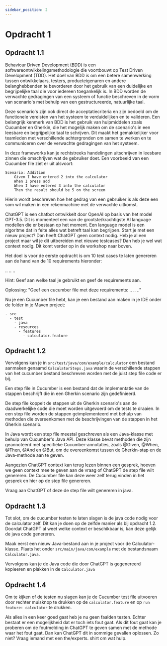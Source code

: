 ```yaml
---
sidebar_position: 2
---
```


# Opdracht 1
##  Opdracht 1.1
Behaviour Driven Development (BDD) is een softwareontwikkelingsmethodologie die voortbouwt op Test Driven Development (TDD). 
Het doel van BDD is om een betere samenwerking tussen ontwikkelaars, testers, producteigenaren en andere belanghebbenden te bevorderen door het gebruik van een duidelijke en begrijpelijke taal die voor iedereen toegankelijk is.
In BDD worden de verwachte gedragingen van een systeem of functie beschreven in de vorm van scenario's met behulp van een gestructureerde, natuurlijke taal. 

Deze scenario's zijn ook direct de acceptatiecriteria en zijn bedoeld om de functionele vereisten van het systeem te verduidelijken en te valideren.
Een belangrijk kenmerk van BDD is het gebruik van hulpmiddelen zoals Cucumber en Gherkin, die het mogelijk maken om de scenario's in een leesbare en begrijpelijke taal te schrijven. 
Dit maakt het gemakkelijker voor teamleden met verschillende achtergronden om samen te werken en te communiceren over de verwachte gedragingen van het systeem.

In deze frameworks kan je rechtstreeks handelingen uitschrijven in leesbare zinnen die omschrijven wat de gebruiker doet.
Een voorbeeld van een Cucumber file ziet er uit alsvoort:
```
Scenario: Addition
    Given I have entered 2 into the calculator
    When I press add
    When I have entered 3 into the calculator
    Then the result should be 5 on the screen
```
Hierin wordt beschreven hoe het gedrag van een gebruiker is als deze een som wil maken in een rekenmachine met de verwachte uitkomst.

ChatGPT is een chatbot ontwikkelt door OpenAI op basis van het model GPT-3.5. Dit is momenteel een van de grootste/krachtigste AI language modellen die er bestaan op het moment. Een language model is een algoritme dat in feite alles wat betreft taal kan begrijpen.
Start je met een nieuw project? Dan heeft ChatGPT geen context nodig. Heb je al een project maar wil je dit uitbereiden met nieuwe testcases? Dan heb je wel wat context nodig. Dit komt verder op in de workshop naar boven.

Het doel is voor de eerste opdracht is om 10 test cases te laten genereren aan de hand van de 10 requirements hieronder:

..
..
..

Hint: Geef aan welke taal je gebruikt en geef de requirements aan.

Oplossing: "Geef een cucumber file met deze requirements: .. .. .."

Nu je een Cucumber file hebt, kan je een bestand aan maken in je IDE onder de folder in je Maven project:
```
- src
  - test
    - java
    - resources
      - features
        - calculator.feature
```

## Opdracht 1.2
Vervolgens kan je in `src/test/java/com/example/calculator` een bestand aanmaken genaamd `CalculatorSteps.java` waarin de verschillende stappen van het cucumber bestand beschreven worden met de juist step file code er bij.

Een step file in Cucumber is een bestand dat de implementatie van de stappen beschrijft die in een Gherkin scenario zijn gedefinieerd.

De step file koppelt de stappen uit de Gherkin scenario's aan de daadwerkelijke code die moet worden uitgevoerd om de tests te draaien. 
In een step file worden de stappen geïmplementeerd met behulp van methoden die overeenkomen met de beschrijvingen van de stappen in het Gherkin scenario.

In Java wordt een step file meestal geschreven als een Java-klasse met behulp van Cucumber's Java API. 
Deze klasse bevat methoden die zijn geannoteerd met specifieke Cucumber-annotaties, zoals @Given, @When, @Then, @And en @But, om de overeenkomst tussen de Gherkin-stap en de Java-methode aan te geven.


Aangezien ChatGPT context kan terug lezen binnen een gesprek, hoeven we geen context mee te geven aan de vraag of ChatGPT de step file wilt genereren. De Cucumber file kan deze weer zelf terug vinden in het gesprek en hier op de step file genereren.

Vraag aan ChatGPT of deze de step file wilt genereren in java.



[//]: # (Dan gaan we nu aan de slag met Github Copilot. Github Copilot is ook een language model net als ChatGPT, echter is Copilot meer gebaseert op code completion dan voor teksten schrijven.)

[//]: # (Het mooie aan Copilot is dat je het op verschillende manieren kan gebruiken. Je kan een stuk code schrijven die afgemaakt wordt door Copilot, maar je kan ook in een regel comentaar neerzetten wat voor functionaliteit wilt hebben en dan kan Copilot dit ook genereren.)

[//]: # (Copilot kan ook context van een project meenemen in het genereren van de code. Zo worden de juist codeconventions meegenomen.)

[//]: # ()
[//]: # (Om de juiste stepfile te genereren maak een commentaar regel aan binnen de class die je net hebt aangemaakt.)

[//]: # (`// Create the methods for the my_feature.feature file`. Vervolgens kan je door op `Tab` te drukken de code accepteren.)

[//]: # ()
[//]: # (Het is ook mogelijk dat de code niet correct is, dan kan je via de Github Copilot extension andere versies van de code vinden.)

[//]: # (![img.png]&#40;../static/img/img.png&#41;)


## Opdracht 1.3

Tot slot, om de cucumber testen te laten slagen is de java code nodig voor de calculator zelf. Dit kan je doen op de zelfde manier als bij opdracht 1.2.
Doordat ChatGPT al weet welke context er beschikbaar is, kan deze gelijk de java code genereren.

Maak eerst een nieuw Java-bestand aan in je project voor de Calculator-klasse. Plaats het onder `src/main/java/com/example` met de bestandsnaam `Calculator.java`.

Vervolgens kan je de Java code die door ChatGPT is gegenereerd kopieeren en plakken in de `Calculator.java`

[//]: # (Zodra je de test code hebt geschreven kan je een nieuw bestand aanmaken voor de Calculator code.)

[//]: # (Dit kan je ook doen aan de hand van Github Copilot. Maak een bestand aan onder het pad `src/main/java/com/examples/calculator` genaamd `Calculator.java`.)

[//]: # (Geef aan in het commentaar `// Create the calculator methods used in the test`. Dit moet er voor zorgen dat de code gegenereerd word.)


## Opdracht 1.4
Om te kijken of de testen nu slagen kan je de Cucumber test file uitvoeren door rechter muisknop te drukken op de `calculator.feature` en op `run feature: calculator` te drukken.

Als alles in een keer goed gaat heb je nu geen faalden testen. Echter bestaat er een mogelijkheid dat er toch iets fout gaat. 
Als dit fout gaat kan je proberen om de foutmelding in ChatGPT te geven samen met de methode waar het fout gaat. Dan kan ChatGPT dit in sommige gevallen oplossen.
Zo niet? Vraag iemand met een the/experts. shirt om wat hulp.
